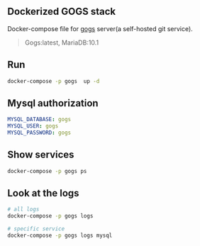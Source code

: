 Dockerized GOGS stack
--------------------------

Docker-compose file for [gogs](http://gogs.io) server(a self-hosted git service).

>Gogs:latest, MariaDB:10.1

## Run

```bash
docker-compose -p gogs  up -d
```

## Mysql authorization
```yml
MYSQL_DATABASE: gogs
MYSQL_USER: gogs
MYSQL_PASSWORD: gogs
```

## Show services

```bash
docker-compose -p gogs ps
```

## Look at the logs

```bash
# all logs
docker-compose -p gogs logs

# specific service
docker-compose -p gogs logs mysql
```
